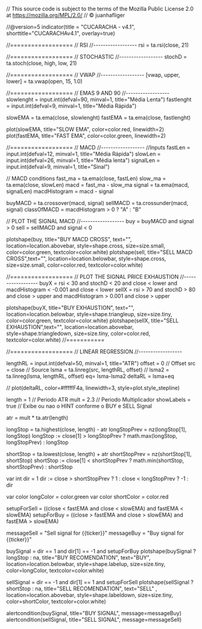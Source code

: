 // This source code is subject to the terms of the Mozilla Public License 2.0 at https://mozilla.org/MPL/2.0/
// © juanhafliger

//@version=5
indicator(title = "CUCARACHA - v4.1", shorttitle="CUCARACHAv4.1", overlay=true)

//==================
// RSI
//------------------
rsi = ta.rsi(close, 21)

//==================
// STOCHASTIC
//------------------
stochD = ta.stoch(close, high, low, 21)

//==================
// VWAP
//------------------
[vwap, upper, lower] = ta.vwap(open, 15, 1.0)

//==================
// EMAS 9 AND 90
//------------------
slowlenght = input.int(defval=90, minval=1, title="Média Lenta")
fastlenght = input.int(defval=9, minval=1, title="Média Rápida")

slowEMA = ta.ema(close, slowlenght)
fastEMA = ta.ema(close, fastlenght)

plot(slowEMA, title="SLOW EMA", color=color.red, linewidth=2)
plot(fastEMA, title="FAST EMA", color=color.green, linewidth=2)

//==================
// MACD 
//------------------
//Inputs
fastLen = input.int(defval=12, minval=1, title="Média Rápida")
slowLen = input.int(defval=26, minval=1, title="Média lenta")
signalLen = input.int(defval=9, minval=1, title="Sinal")

// MACD conditions
fast_ma = ta.ema(close, fastLen)
slow_ma = ta.ema(close, slowLen)
macd = fast_ma - slow_ma
signal = ta.ema(macd, signalLen)
macdHistogram = macd - signal

buyMACD = ta.crossover(macd, signal) 
sellMACD = ta.crossunder(macd, signal)
classOfMACD = macdHistogram > 0 ? "A" : "B"

// PLOT THE SIGNAL MACD
//------------------
buy = buyMACD and signal > 0
sell = sellMACD and signal < 0

plotshape(buy, title="BUY MACD CROSS", text="", location=location.abovebar, style=shape.cross, size=size.small, color=color.green, textcolor=color.white)
plotshape(sell, title="SELL MACD CROSS",text="", location=location.belowbar, style=shape.cross, size=size.small, color=color.red, textcolor=color.white)

//==================
// PLOT THE SIGNAL PRICE EXHAUSTION
//------------------
buyX = rsi < 30 and stochD < 20 and close < lower and macdHistogram < -0.001 and close < lower
sellX = rsi > 70 and stochD > 80 and close > upper and macdHistogram > 0.001 and close > upper

plotshape(buyX, title="BUY EXHAUSTION", text="", location=location.belowbar, style=shape.triangleup, size=size.tiny, color=color.green, textcolor=color.white)
plotshape(sellX, title="SELL EXHAUSTION",text="", location=location.abovebar, style=shape.triangledown, size=size.tiny, color=color.red, textcolor=color.white)
//===========

//==================
// LINEAR REGRESSION
//------------------

lengthRL = input.int(defval=50, minval=1, title="ATR") 
offset = 0 // Offset
src = close // Source
lsma = ta.linreg(src, lengthRL, offset) //
lsma2 = ta.linreg(lsma, lengthRL, offset)
eq= lsma-lsma2
deltaRL = lsma+eq

// plot(deltaRL, color=#fffffF4a, linewidth=3, style=plot.style_stepline)


length = 1 // Periodo ATR
mult = 2.3 // Periodo Multiplicador
showLabels = true // Exibe ou nao o HINT conforme o BUY e SELL Signal

atr = mult * ta.atr(length)
 
longStop = ta.highest(close, length) - atr
longStopPrev = nz(longStop[1], longStop) 
longStop := close[1] > longStopPrev ? math.max(longStop, longStopPrev) : longStop

shortStop = ta.lowest(close, length) + atr
shortStopPrev = nz(shortStop[1], shortStop)
shortStop := close[1] < shortStopPrev ? math.min(shortStop, shortStopPrev) : shortStop

var int dir = 1
dir := close > shortStopPrev ? 1 : close < longStopPrev ? -1 : dir

var color longColor = color.green
var color shortColor = color.red

setupForSell = ((close < fastEMA and close < slowEMA) and fastEMA < slowEMA) 
setupForBuy = ((close > fastEMA and close > slowEMA) and fastEMA > slowEMA) 

messageSell = "Sell signal for {{ticker}}"
messageBuy = "Buy signal for {{ticker}}"

buySignal = dir == 1 and dir[1] == -1 and setupForBuy
plotshape(buySignal ? longStop : na, title="BUY RECOMENDATION", text="BUY", location=location.belowbar, style=shape.labelup, size=size.tiny, color=longColor, textcolor=color.white)

sellSignal = dir == -1 and dir[1] == 1 and setupForSell
plotshape(sellSignal ? shortStop : na, title="SELL RECOMENDATION", text="SELL" , location=location.abovebar, style=shape.labeldown, size=size.tiny, color=shortColor, textcolor=color.white)

alertcondition(buySignal, title="BUY SIGNAL", message=messageBuy)
alertcondition(sellSignal, title="SELL SIGNAL", message=messageSell)
